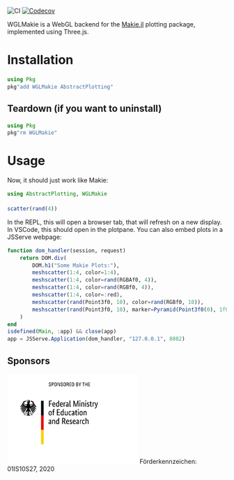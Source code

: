 
![CI](https://github.com/JuliaPlots/WGLMakie.jl/workflows/CI/badge.svg)
[![Codecov](https://codecov.io/gh/JuliaPlots/WGLMakie.jl/branch/master/graph/badge.svg)](https://codecov.io/gh/JuliaPlots/WGLMakie.jl)

WGLMakie is a WebGL backend for the [Makie.jl](https://www.github.com/JuliaPlots/Makie.jl) plotting package, implemented using Three.js.

# Installation

```julia
using Pkg
pkg"add WGLMakie AbstractPlotting"
```

## Teardown (if you want to uninstall)

```julia
using Pkg
pkg"rm WGLMakie"
```


# Usage

Now, it should just work like Makie:

```julia
using AbstractPlotting, WGLMakie

scatter(rand(4))
```
In the REPL, this will open a browser tab, that will refresh on a new display.
In VSCode, this should open in the plotpane.
You can also embed plots in a JSServe webpage:
```julia
function dom_handler(session, request)
    return DOM.div(
        DOM.h1("Some Makie Plots:"),
        meshscatter(1:4, color=1:4),
        meshscatter(1:4, color=rand(RGBAf0, 4)),
        meshscatter(1:4, color=rand(RGBf0, 4)),
        meshscatter(1:4, color=:red),
        meshscatter(rand(Point3f0, 10), color=rand(RGBf0, 10)),
        meshscatter(rand(Point3f0, 10), marker=Pyramid(Point3f0(0), 1f0, 1f0)),
    )
end
isdefined(Main, :app) && close(app)
app = JSServe.Application(dom_handler, "127.0.0.1", 8082)
```

## Sponsors

<img src="https://github.com/JuliaPlots/Makie.jl/blob/master/assets/BMBF_gefoerdert_2017_en.jpg?raw=true" width="300"/>
Förderkennzeichen: 01IS10S27, 2020
